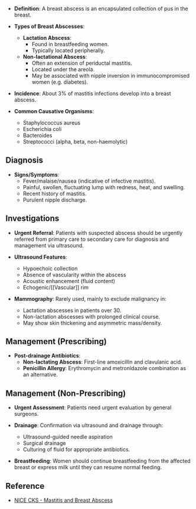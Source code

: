 - **Definition**: A breast abscess is an encapsulated collection of pus in the breast.

- **Types of Breast Abscesses**:
  - **Lactation Abscess**:
    - Found in breastfeeding women.
    - Typically located peripherally.
  - **Non-lactational Abscess**:
    - Often an extension of periductal mastitis.
    - Located under the areola.
    - May be associated with nipple inversion in immunocompromised women (e.g. diabetes).

- **Incidence**: About 3% of mastitis infections develop into a breast abscess.

- **Common Causative Organisms**:
  - Staphylococcus aureus
  - Escherichia coli
  - Bacteroides
  - Streptococci (alpha, beta, non-haemolytic)

## Diagnosis
- **Signs/Symptoms**:
  - Fever/malaise/nausea (indicative of infective mastitis).
  - Painful, swollen, fluctuating lump with redness, heat, and swelling.
  - Recent history of mastitis.
  - Purulent nipple discharge.

## Investigations
- **Urgent Referral**: Patients with suspected abscess should be urgently referred from primary care to secondary care for diagnosis and management via ultrasound.
  
- **Ultrasound Features**:
  - Hypoechoic collection
  - Absence of vascularity within the abscess
  - Acoustic enhancement (fluid content)
  - Echogenic/[[Vascular]] rim
  
- **Mammography**: Rarely used, mainly to exclude malignancy in:
  - Lactation abscesses in patients over 30.
  - Non-lactation abscesses with prolonged clinical course.
  - May show skin thickening and asymmetric mass/density.

## Management (Prescribing)
- **Post-drainage Antibiotics**:
  - **Non-lactating Abscess**: First-line amoxicillin and clavulanic acid.
  - **Penicillin Allergy**: Erythromycin and metronidazole combination as an alternative.

## Management (Non-Prescribing)
- **Urgent Assessment**: Patients need urgent evaluation by general surgeons.
- **Drainage**: Confirmation via ultrasound and drainage through:
  - Ultrasound-guided needle aspiration
  - Surgical drainage
  - Culturing of fluid for appropriate antibiotics.
  
- **Breastfeeding**: Women should continue breastfeeding from the affected breast or express milk until they can resume normal feeding.

## Reference
- [NICE CKS - Mastitis and Breast Abscess](https://cks.nice.org.uk/topics/mastitis-breast-abscess/diagnosis/)
